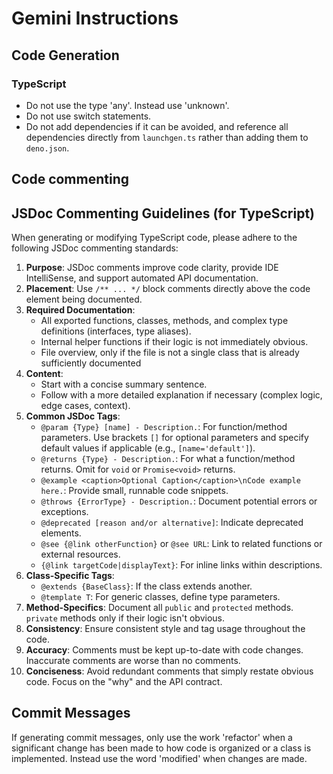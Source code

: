 # Gemini Instructions

## Code Generation

### TypeScript

- Do not use the type 'any'. Instead use 'unknown'.
- Do not use switch statements.
- Do not add dependencies if it can be avoided, and reference all dependencies directly from `launchgen.ts` rather than
  adding them to `deno.json`.

## Code commenting

## JSDoc Commenting Guidelines (for TypeScript)

When generating or modifying TypeScript code, please adhere to the following JSDoc commenting standards:

1. **Purpose**: JSDoc comments improve code clarity, provide IDE IntelliSense, and support automated API documentation.
2. **Placement**: Use `/** ... */` block comments directly above the code element being documented.
3. **Required Documentation**:
   - All exported functions, classes, methods, and complex type definitions (interfaces, type aliases).
   - Internal helper functions if their logic is not immediately obvious.
   - File overview, only if the file is not a single class that is already sufficiently documented
4. **Content**:
   - Start with a concise summary sentence.
   - Follow with a more detailed explanation if necessary (complex logic, edge cases, context).
5. **Common JSDoc Tags**:
   - `@param {Type} [name] - Description.`: For function/method parameters. Use brackets `[]` for optional parameters
     and specify default values if applicable (e.g., `[name='default']`).
   - `@returns {Type} - Description.`: For what a function/method returns. Omit for `void` or `Promise<void>` returns.
   - `@example <caption>Optional Caption</caption>\nCode example here.`: Provide small, runnable code snippets.
   - `@throws {ErrorType} - Description.`: Document potential errors or exceptions.
   - `@deprecated [reason and/or alternative]`: Indicate deprecated elements.
   - `@see {@link otherFunction}` or `@see URL`: Link to related functions or external resources.
   - `{@link targetCode|displayText}`: For inline links within descriptions.
6. **Class-Specific Tags**:
   - `@extends {BaseClass}`: If the class extends another.
   - `@template T`: For generic classes, define type parameters.
7. **Method-Specifics**: Document all `public` and `protected` methods. `private` methods only if their logic isn't
   obvious.
8. **Consistency**: Ensure consistent style and tag usage throughout the code.
9. **Accuracy**: Comments must be kept up-to-date with code changes. Inaccurate comments are worse than no comments.
10. **Conciseness**: Avoid redundant comments that simply restate obvious code. Focus on the "why" and the API contract.

## Commit Messages

If generating commit messages, only use the work 'refactor' when a significant change has been made to how code is
organized or a class is implemented. Instead use the word 'modified' when changes are made.
